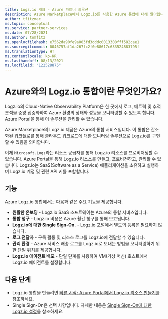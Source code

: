 ```yaml
---
title: Logz.io 개요 - Azure 파트너 솔루션
description: Azure Marketplace에서 Logz.io를 사용한 Azure 통합에 대해 알아봅니다.
author: tfitzmac
ms.topic: conceptual
ms.service: partner-services
ms.date: 07/28/2021
ms.author: tomfitz
ms.openlocfilehash: e7562da90fe9a003fd3dddc0013308fff582cae1
ms.sourcegitcommit: 0046757af1da267fc2f0e88617c633524883795f
ms.translationtype: HT
ms.contentlocale: ko-KR
ms.lasthandoff: 08/13/2021
ms.locfileid: "122528875"
---
```

# <a name="what-is-logzio-integration-with-azure"></a>Azure와의 Logz.io 통합이란 무엇인가요?

Logz.io의 Cloud-Native Observability Platform은 한 곳에서 로그, 메트릭 및 추적 분석을 중앙 집중화하여 Azure 환경의 상태와 성능을 모니터링할 수 있도록 합니다. Azure Portal을 통해 이 솔루션을 관리할 수 있습니다.

Azure Marketplace의 Logz.io 제품은 Azure의 통합 서비스입니다. 이 통합은 간소화된 워크플로를 통해 클라우드 워크로드에 대한 모니터링 솔루션으로 Logz.io를 구현할 수 있음을 의미합니다.

이제 `Microsoft.Logz`라는 리소스 공급자를 통해 Logz.io 리소스를 프로비저닝할 수 있습니다. Azure Portal을 통해 Logz.io 리소스를 만들고, 프로비전하고, 관리할 수 있습니다. Logz.io는 SaaS(Software as a Service) 애플리케이션을 소유하고 실행하며 Logz.io 계정 및 관련 API 키를 포함합니다.

## <a name="capabilities"></a>기능

Azure Logz.io 통합에서는 다음과 같은 주요 기능을 제공합니다.

- **원활한 온보딩** - Logz.io SaaS 소프트웨어는 Azure의 통합 서비스입니다.
- **통합 청구** - Logz.io 비용은 Azure 월간 청구를 통해 보고됩니다.
- **Logz.io에 대한 Single Sign-On.** - Logz.io 포털에서 별도의 등록은 필요하지 않습니다.
- **로그 전달자** - 구독 활동 및 리소스 로그를 Logz.io에 전달할 수 있습니다.
- **관리 환경** - Azure 서비스 배송 로그를 Logz.io로 보내는 방법을 모니터링하기 위한 단일 위치를 제공합니다.
- **Logz.io 에이전트 배포** - 단일 단계를 사용하여 VM(가상 머신) 호스트에서 Logz.io 에이전트를 설정합니다.

## <a name="next-steps"></a>다음 단계

- Logz.io 통합을 만들려면 [빠른 시작: Azure Portal에서 Logz.io 리소스 만들기](create.md)를 참조하세요.
- Single Sign-On은 선택 사항입니다. 자세한 내용은 [Single Sign-On에 대한 Logz.io 설정](setup-sso.md)을 참조하세요.
